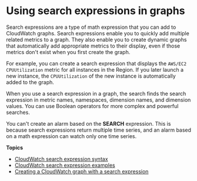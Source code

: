 # Using search expressions in graphs<a name="using-search-expressions"></a>

Search expressions are a type of math expression that you can add to CloudWatch graphs\. Search expressions enable you to quickly add multiple related metrics to a graph\. They also enable you to create dynamic graphs that automatically add appropriate metrics to their display, even if those metrics don't exist when you first create the graph\.

For example, you can create a search expression that displays the `AWS/EC2 CPUUtilization` metric for all instances in the Region\. If you later launch a new instance, the `CPUUtilization` of the new instance is automatically added to the graph\.

When you use a search expression in a graph, the search finds the search expression in metric names, namespaces, dimension names, and dimension values\. You can use Boolean operators for more complex and powerful searches\.

You can't create an alarm based on the **SEARCH** expression\. This is because search expressions return multiple time series, and an alarm based on a math expression can watch only one time series\.

**Topics**
+ [CloudWatch search expression syntax](search-expression-syntax.md)
+ [CloudWatch search expression examples](search-expression-examples.md)
+ [Creating a CloudWatch graph with a search expression](create-search-expression.md)